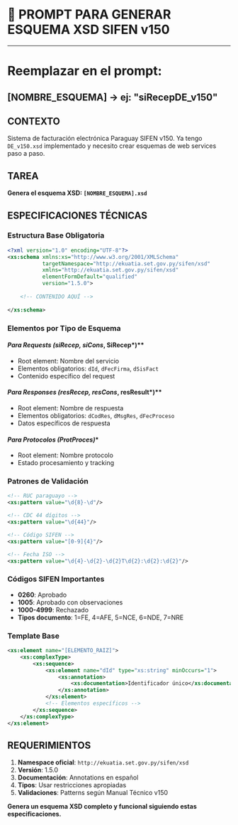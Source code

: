 # 🎯 PROMPT PARA GENERAR ESQUEMA XSD SIFEN v150

------------------------------------------
# Reemplazar en el prompt:
[NOMBRE_ESQUEMA] → ej: "siRecepDE_v150"
------------------------------------------

## CONTEXTO
Sistema de facturación electrónica Paraguay SIFEN v150. Ya tengo `DE_v150.xsd` implementado y necesito crear esquemas de web services paso a paso.

## TAREA
**Genera el esquema XSD: `[NOMBRE_ESQUEMA].xsd`**

## ESPECIFICACIONES TÉCNICAS

### Estructura Base Obligatoria
```xml
<?xml version="1.0" encoding="UTF-8"?>
<xs:schema xmlns:xs="http://www.w3.org/2001/XMLSchema"
           targetNamespace="http://ekuatia.set.gov.py/sifen/xsd"
           xmlns="http://ekuatia.set.gov.py/sifen/xsd"
           elementFormDefault="qualified"
           version="1.5.0">
    
    <!-- CONTENIDO AQUÍ -->
    
</xs:schema>
```

### Elementos por Tipo de Esquema

#### **Para Requests (siRecep*, siCons*, SiRecep*)**
- Root element: Nombre del servicio
- Elementos obligatorios: `dId`, `dFecFirma`, `dSisFact`
- Contenido específico del request

#### **Para Responses (resRecep*, resCons*, resResult*)**  
- Root element: Nombre de respuesta
- Elementos obligatorios: `dCodRes`, `dMsgRes`, `dFecProceso`
- Datos específicos de respuesta

#### **Para Protocolos (ProtProces*)**
- Root element: Nombre protocolo
- Estado procesamiento y tracking

### Patrones de Validación
```xml
<!-- RUC paraguayo -->
<xs:pattern value="\d{8}-\d"/>

<!-- CDC 44 dígitos -->
<xs:pattern value="\d{44}"/>

<!-- Código SIFEN -->
<xs:pattern value="[0-9]{4}"/>

<!-- Fecha ISO -->
<xs:pattern value="\d{4}-\d{2}-\d{2}T\d{2}:\d{2}:\d{2}"/>
```

### Códigos SIFEN Importantes
- **0260**: Aprobado
- **1005**: Aprobado con observaciones  
- **1000-4999**: Rechazado
- **Tipos documento**: 1=FE, 4=AFE, 5=NCE, 6=NDE, 7=NRE

### Template Base
```xml
<xs:element name="[ELEMENTO_RAIZ]">
    <xs:complexType>
        <xs:sequence>
            <xs:element name="dId" type="xs:string" minOccurs="1">
                <xs:annotation>
                    <xs:documentation>Identificador único</xs:documentation>
                </xs:annotation>
            </xs:element>
            <!-- Elementos específicos -->
        </xs:sequence>
    </xs:complexType>
</xs:element>
```

## REQUERIMIENTOS
1. **Namespace oficial**: `http://ekuatia.set.gov.py/sifen/xsd`
2. **Versión**: 1.5.0
3. **Documentación**: Annotations en español
4. **Tipos**: Usar restricciones apropiadas
5. **Validaciones**: Patterns según Manual Técnico v150

**Genera un esquema XSD completo y funcional siguiendo estas especificaciones.**
